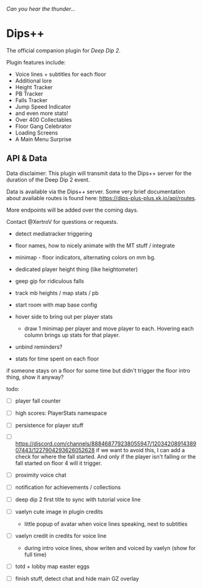 
*Can you hear the thunder...*

# Dips++

The official companion plugin for *Deep Dip 2*.

Plugin features include:
* Voice lines + subtitles for each floor
* Additional lore
* Height Tracker
* PB Tracker
* Falls Tracker
* Jump Speed Indicator
* and even more stats!
* Over 400 Collectables
* Floor Gang Celebrator
* Loading Screens
* A Main Menu Surprise

## API & Data

Data disclaimer: This plugin will transmit data to the Dips++ server for the duration of the Deep Dip 2 event.

Data is available via the Dips++ server. Some very brief documentation about available routes is found here: <https://dips-plus-plus.xk.io/api/routes>.

More endpoints will be added over the coming days.

Contact @XertroV for questions or requests.












- detect mediatracker triggering

- floor names, how to nicely animate with the MT stuff / integrate

- minimap - floor indicators, alternating colors on mm bg.
- dedicated player height thing (like heightometer)
- geep gip for ridiculous falls
- track mb heights / map stats / pb
- start room with map base config


- hover side to bring out per player stats
  - draw 1 minimap per player and move player to each. Hovering each column brings up stats for that player.

- unbind reminders?

- stats for time spent on each floor


if someone stays on a floor for some time but didn't trigger the floor intro thing, show it anyway?


todo:
- [ ] player fall counter
- [ ] high scores: PlayerStats namespace
- [ ] persistence for player stuff
- [ ] <https://discord.com/channels/888468779238055947/1203420891438907443/1227904293626052628> if we want to avoid this, I can add a check for where the fall started. And only if the player isn't falling or the fall started on floor 4 will it trigger.
- [ ] proximity voice chat
- [ ] notification for achievements / collections

- [ ] deep dip 2 first title to sync with tutorial voice line
- [ ] vaelyn cute image in plugin credits
  - little popup of avatar when voice lines speaking, next to subtitles
- [ ] vaelyn credit in credits for voice line
  - during intro voice lines, show writen and voiced by vaelyn (show for full time)
- [ ] totd + lobby map easter eggs

- [ ] finish stuff, detect chat and hide main GZ overlay
